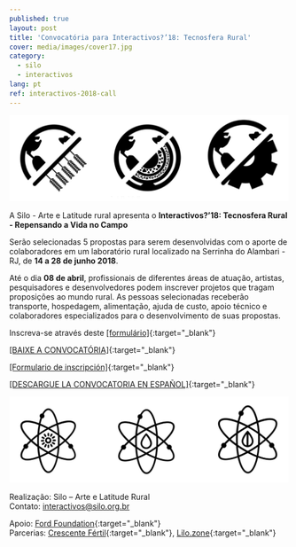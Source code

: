 ```yaml
---
published: true
layout: post
title: 'Convocatória para Interactivos?’18: Tecnosfera Rural'
cover: media/images/cover17.jpg
category:
  - silo
  - interactivos
lang: pt
ref: interactivos-2018-call
---
```

![](/media/images/i18_cover00.jpg)

A Silo - Arte e Latitude rural apresenta o **Interactivos?’18: Tecnosfera Rural - Repensando a Vida no Campo**

Serão selecionadas 5 propostas para serem desenvolvidas com o aporte de colaboradores em um laboratório rural localizado na Serrinha do Alambari - RJ, de **14 a 28 de junho 2018**.

Até o dia **08 de abril**, profissionais de diferentes áreas de atuação, artistas, pesquisadores e desenvolvedores podem inscrever projetos que tragam proposições ao mundo rural. As pessoas selecionadas receberão transporte, hospedagem, alimentação, ajuda de custo, apoio técnico e colaboradores especializados para o desenvolvimento de suas propostas.

Inscreva-se através deste [[formulário]](https://goo.gl/forms/B2lip0DfmriUkpF13){:target="_blank"}

[[BAIXE A CONVOCATÓRIA]](/media/docs/interactivos_convocatoria_2018_PT.pdf){:target="_blank"}  

[[Formulario de inscripción]](https://goo.gl/forms/B2lip0DfmriUkpF13){:target="_blank"}

[[DESCARGUE LA CONVOCATORIA EN ESPAÑOL]](/media/docs/interactivos_convocatoria_2018_ES.pdf){:target="_blank"}  

![](/media/images/i18_cover01.jpg)

Realização: Silo – Arte e Latitude Rural  
Contato: [interactivos@silo.org.br](mailto:interactivos@silo.org.br)

Apoio: [Ford Foundation](https://www.fordfoundation.org/){:target="_blank"}  
Parcerias: [Crescente Fértil](http://crescentefertil.org.br/){:target="_blank"}, [Lilo.zone](http://www.lilo.zone/){:target="_blank"}
